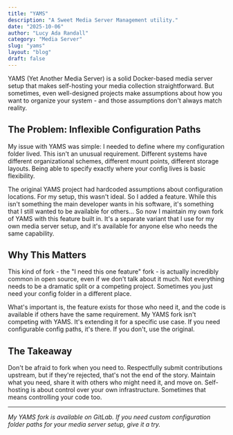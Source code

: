 ```yaml
---
title: "YAMS"
description: "A Sweet Media Server Management utility."
date: "2025-10-06"
author: "Lucy Ada Randall"
category: "Media Server"
slug: "yams"
layout: "blog"
draft: false
---
```


YAMS (Yet Another Media Server) is a solid Docker-based media server setup that makes self-hosting your media collection straightforward. But sometimes, even well-designed projects make assumptions about how you want to organize your system - and those assumptions don't always match reality.

## The Problem: Inflexible Configuration Paths

My issue with YAMS was simple: I needed to define where my configuration folder lived. This isn't an unusual requirement. Different systems have different organizational schemes, different mount points, different storage layouts. Being able to specify exactly where your config lives is basic flexibility.

The original YAMS project had hardcoded assumptions about configuration locations. For my setup, this wasn't ideal. So I added a feature. While this isn't something the main developer wants in his software, it's something that I still wanted to be available for others... So now I maintain my own fork of YAMS with this feature built in. It's a separate variant that I use for my own media server setup, and it's available for anyone else who needs the same capability.

## Why This Matters

This kind of fork - the "I need this one feature" fork - is actually incredibly common in open source, even if we don't talk about it much. Not everything needs to be a dramatic split or a competing project. Sometimes you just need your config folder in a different place.

What's important is, the feature exists for those who need it, and the code is available if others have the same requirement. My YAMS fork isn't competing with YAMS. It's extending it for a specific use case. If you need configurable config paths, it's there. If you don't, use the original.

## The Takeaway

Don't be afraid to fork when you need to. Respectfully submit contributions upstream, but if they're rejected, that's not the end of the story. Maintain what you need, share it with others who might need it, and move on. Self-hosting is about control over your own infrastructure. Sometimes that means controlling your code too.

---

*My YAMS fork is available on GitLab. If you need custom configuration folder paths for your media server setup, give it a try.*